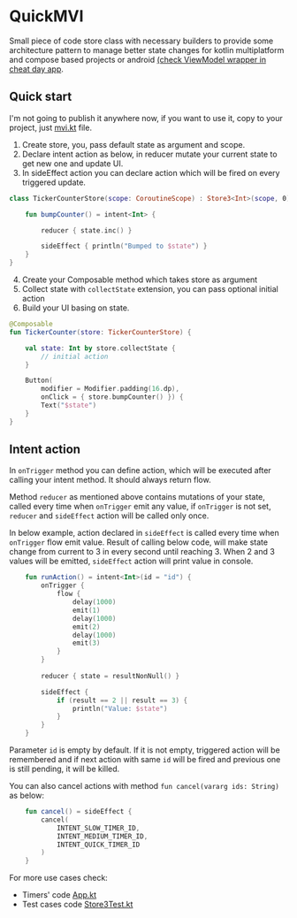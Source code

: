 # QuickMVI

Small piece of code store class with necessary builders 
to provide some architecture pattern to manage better 
state changes for kotlin multiplatform and compose 
based projects or android 
[(check ViewModel wrapper in cheat day app](https://github.com/mariuszmarzec/cheatDay).

## Quick start

I'm not going to publish it anywhere now, if you want to use it, 
copy to your project, just [mvi.kt](common/src/commonMain/kotlin/com.marzec.mvi/mvi.kt) file.

1. Create store, you, pass default state as argument and scope.
2. Declare intent action as below, in reducer mutate your current state to get new one and update UI.
3. In sideEffect action you can declare action which will be fired on every triggered update.
```kotlin
class TickerCounterStore(scope: CoroutineScope) : Store3<Int>(scope, 0) {

    fun bumpCounter() = intent<Int> {

        reducer { state.inc() }

        sideEffect { println("Bumped to $state") }
    }
}
```
4. Create your Composable method which takes store as argument
5. Collect state with `collectState` extension, you can pass optional initial action
6. Build your UI basing on state.
```kotlin
@Composable
fun TickerCounter(store: TickerCounterStore) {

    val state: Int by store.collectState {
        // initial action
    }

    Button(
        modifier = Modifier.padding(16.dp),
        onClick = { store.bumpCounter() }) {
        Text("$state")
    }
}
```

## Intent action
In `onTrigger` method you can define action, which will be executed after calling your intent method.
It should always return flow. 

Method `reducer` as mentioned above contains mutations of your state, called every
time when `onTrigger` emit any value, if `onTrigger` is not set, `reducer` and `sideEffect` action will be called only 
once. 

In below example, action declared in `sideEffect` is called every time
when `onTrigger` flow emit value. Result of calling below code, will make state change
from current to 3 in every second until reaching 3. When 2 and 3 values
will be emitted, `sideEffect` action will print value in console.

```kotlin
    fun runAction() = intent<Int>(id = "id") {
        onTrigger {
            flow {
                delay(1000)
                emit(1)
                delay(1000)
                emit(2)
                delay(1000)
                emit(3)
            }
        }
    
        reducer { state = resultNonNull() }

        sideEffect { 
            if (result == 2 || result == 3) {
                println("Value: $state")
            }
        }
    }
```

Parameter `id` is empty by default. If it is not empty, triggered action will be 
remembered and if next action with same `id` will be fired and previous one is still 
pending, it will be killed.

You can also cancel actions with method `fun cancel(vararg ids: String)` as below:

```kotlin
    fun cancel() = sideEffect {
        cancel(
            INTENT_SLOW_TIMER_ID,
            INTENT_MEDIUM_TIMER_ID,
            INTENT_QUICK_TIMER_ID
        )
    }
```

For more use cases check:
 - Timers' code [App.kt](common/src/commonMain/kotlin/com.marzec.common/App.kt)
 - Test cases code [Store3Test.kt](common/src/commonTest/kotlin/com/marzec/mvi/Store3Test.kt)